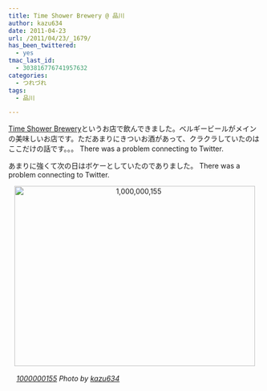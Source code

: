 ```yaml
---
title: Time Shower Brewery @ 品川
author: kazu634
date: 2011-04-23
url: /2011/04/23/_1679/
has_been_twittered:
  - yes
tmac_last_id:
  - 303816776741957632
categories:
  - つれづれ
tags:
  - 品川

---
```

<a href="http://r.gnavi.co.jp/g600151/" onclick="__gaTracker('send', 'event', 'outbound-article', 'http://r.gnavi.co.jp/g600151/', 'Time Shower Brewery');" target="_blank">Time Shower Brewery</a>というお店で飲んできました。ベルギービールがメインの美味しいお店です。ただあまりにきついお酒があって、クラクラしていたのはここだけの話です。。。 There was a problem connecting to Twitter. 

あまりに強くて次の日はボケーとしていたのでありました。 There was a problem connecting to Twitter. 

<p style="text-align: center;">
<a href="http://blog.kazu634.com/2011/04/23/time-shower-brewery-%e5%93%81%e5%b7%9d/attachment/1000000155/" onclick="__gaTracker('send', 'event', 'outbound-article', 'http://blog.kazu634.com/2011/04/23/time-shower-brewery-%e5%93%81%e5%b7%9d/attachment/1000000155/', '');" title='1,000,000,155'><img width="480" height="359" src="http://blog.kazu634.com/wp-content/uploads/2012/06/1-000-000-155.jpg" class="attachment-large aligncenter wp-image-942" alt="1,000,000,155" title="1,000,000,155" srcset="http://blog.kazu634.com/wp-content/uploads/2012/06/1-000-000-155-300x224.jpg 300w, http://blog.kazu634.com/wp-content/uploads/2012/06/1-000-000-155-150x112.jpg 150w, http://blog.kazu634.com/wp-content/uploads/2012/06/1-000-000-155.jpg 480w" sizes="(max-width: 480px) 100vw, 480px" /></a>
</p>

<cite class="flickr_photographer"><img src="http://www.flickr.com/favicon.ico" alt="" width="16" /><a href="http://www.flickr.com/photos/42332031@N02/5645797731/" onclick="__gaTracker('send', 'event', 'outbound-article', 'http://www.flickr.com/photos/42332031@N02/5645797731/', '1000000155');" rel="nofollow"  target="_blank">1000000155</a> Photo by <a href="http://www.flickr.com/photos/42332031@N02/" onclick="__gaTracker('send', 'event', 'outbound-article', 'http://www.flickr.com/photos/42332031@N02/', 'kazu634');" rel="nofollow"  target="_blank">kazu634</a></cite>

<p style="text-align: left;">